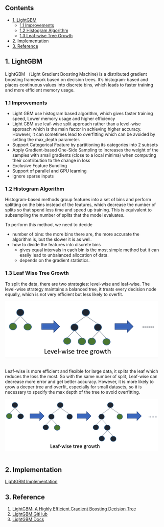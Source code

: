 ## Contents

- [1. LightGBM](#1-LightGBM)
   - [1.1 Improvements](#11-Improvements)
   - [1.2 Histogram Algorithm](#12-Histogram-Algorithm)
   - [1.3 Leaf-wise Tree Growth](#13-Leaf-Wise-Tree-Growth)
- [2. Implementation](#4-Implementation)
- [3. Reference](#5-Reference)



## 1. LightGBM
LightGBM （Light Gradient Boosting Machine) is a distributed gradient boosting framework based on decision trees. It’s histogram-based and places continuous values into discrete bins, which leads to faster training and more efficient memory usage.


### 1.1 Improvements
- Light GBM use histogram based algorithm, which gives faster training speed, Lower memory usage and higher efficiency
- Light GBM use leaf-wise split approach rather than a level-wise approach which is the main factor in achieving higher accuracy. However, it can sometimes lead to overfitting which can be avoided by setting the max_depth parameter.
- Support Categorical Feature  by partitioning its categories into 2 subsets
- Apply Gradient-based One-Side Sampling to increases the weight of the samples with small gradients (close to a local minima) when computing their contribution to the change in loss
- Exclusive Feature Bundling
- Support of parallel and GPU learning
- Ignore sparse inputs

### 1.2 Histogram Algorithm
Histogram-based methods group features into a set of bins and perform splitting on the bins instead of the features, which decrease the number of splits so that spend less time and speed up training. This is equivalent to subsampling the number of splits that the model evaluates.

To perform this method, we need to decide
- number of bins: the more bins there are, the more accurate the algorithm is, but the slower it is as well.
- how to divide the features into discrete bins
   - gives equal intervals in each bin is the most simple method but it can easily lead to unbalanced allocation of data.
   - depends on the gradient statistics.


### 1.3 Leaf Wise Tree Growth
To split the data, there are two strategies: level-wise and leaf-wise. The level-wise strategy maintains a balanced tree, it treats every decision node equally, which is not very efficient but less likely to overfit.

<img src="../images/5-level.png" width="500"> &nbsp;

Leaf-wise is more efficient and flexible for large data, it splits the leaf which reduces the loss the most. So with the same number of split, Leaf-wise can decrease more error and get better accuracy. However, it is more likely to grow a deeper tree and overfit, especially for small datasets, so it is necessary to specify the max depth of the tree to avoid overfitting.

<img src="../images/5-leaf.png" width="500"> &nbsp;


## 2. Implementation
[LightGBM Implementation](https://github.com/AprilHe/ML-Notes/blob/master/MachineLearning/5.%20Ensemble%20/5.5%20LightGBM/lightgbm.ipynb)

## 3. Reference
1. [LightGBM: A Highly Efficient Gradient Boosting Decision Tree](https://www.microsoft.com/en-us/research/wp-content/uploads/2017/11/lightgbm.pdf)
2. [LightGBM GitHub](https://github.com/Microsoft/LightGBM)
3. [LightGBM Docs](https://lightgbm.readthedocs.io/en/latest/Features.html?highlight=dart#other-features)
